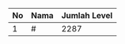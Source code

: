| No | Nama            | Jumlah Level |
|----|-----------------|--------------|
| 1  | #    |    2287        |
